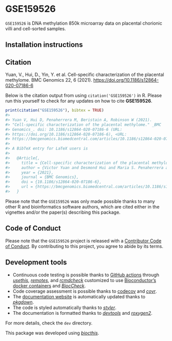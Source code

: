 
<!-- README.md is generated from README.Rmd. Please edit that file -->

# GSE159526

`GSE159526` is DNA methylation 850k microarray data on placental
chorionic villi and cell-sorted samples.

## Installation instructions

## Citation

Yuan, V., Hui, D., Yin, Y. et al. Cell-specific characterization of the
placental methylome. BMC Genomics 22, 6 (2021).
<https://doi.org/10.1186/s12864-020-07186-6>

Below is the citation output from using `citation('GSE159526')` in R.
Please run this yourself to check for any updates on how to cite
**GSE159526**.

``` r
print(citation("GSE159526"), bibtex = TRUE)
#> 
#> Yuan V, Hui D, Penaherrera M, Beristain A, Robinson W (2021).
#> "Cell-specific characterization of the placental methylome." _BMC
#> Genomics_. doi: 10.1186/s12864-020-07186-6 (URL:
#> https://doi.org/10.1186/s12864-020-07186-6), <URL:
#> https://bmcgenomics.biomedcentral.com/articles/10.1186/s12864-020-07186-6>.
#> 
#> A BibTeX entry for LaTeX users is
#> 
#>   @Article{,
#>     title = {Cell-specific characterization of the placental methylome},
#>     author = {Victor Yuan and Desmond Hui and Maria S. Penaherrera and Alexander G. Beristain and Wendy P. Robinson},
#>     year = {2021},
#>     journal = {BMC Genomics},
#>     doi = {10.1186/s12864-020-07186-6},
#>     url = {https://bmcgenomics.biomedcentral.com/articles/10.1186/s12864-020-07186-6},
#>   }
```

Please note that the `GSE159526` was only made possible thanks to many
other R and bioinformatics software authors, which are cited either in
the vignettes and/or the paper(s) describing this package.

## Code of Conduct

Please note that the `GSE159526` project is released with a [Contributor
Code of Conduct](http://bioconductor.org/about/code-of-conduct/). By
contributing to this project, you agree to abide by its terms.

## Development tools

-   Continuous code testing is possible thanks to [GitHub
    actions](https://www.tidyverse.org/blog/2020/04/usethis-1-6-0/)
    through *[usethis](https://CRAN.R-project.org/package=usethis)*,
    *[remotes](https://CRAN.R-project.org/package=remotes)*, and
    *[rcmdcheck](https://CRAN.R-project.org/package=rcmdcheck)*
    customized to use [Bioconductor’s docker
    containers](https://www.bioconductor.org/help/docker/) and
    *[BiocCheck](https://bioconductor.org/packages/3.13/BiocCheck)*.
-   Code coverage assessment is possible thanks to
    [codecov](https://codecov.io/gh) and
    *[covr](https://CRAN.R-project.org/package=covr)*.
-   The [documentation website](http://wvictor14.github.io/GSE159526) is
    automatically updated thanks to
    *[pkgdown](https://CRAN.R-project.org/package=pkgdown)*.
-   The code is styled automatically thanks to
    *[styler](https://CRAN.R-project.org/package=styler)*.
-   The documentation is formatted thanks to
    *[devtools](https://CRAN.R-project.org/package=devtools)* and
    *[roxygen2](https://CRAN.R-project.org/package=roxygen2)*.

For more details, check the `dev` directory.

This package was developed using
*[biocthis](https://bioconductor.org/packages/3.13/biocthis)*.
